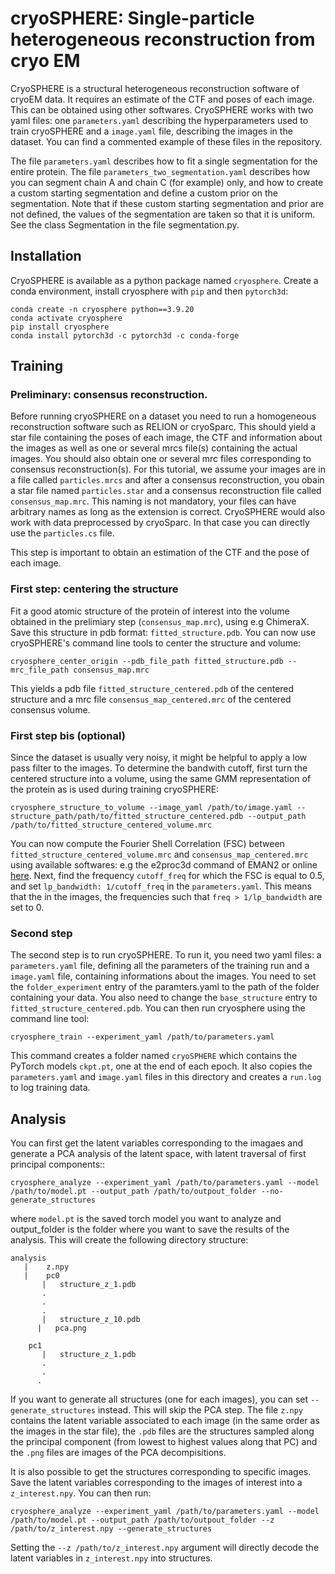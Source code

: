 # cryoSPHERE: Single-particle heterogeneous reconstruction from cryo EM

CryoSPHERE is a structural heterogeneous reconstruction software of cryoEM data. It requires an estimate of the CTF and poses of each image. This can be obtained using other softwares.
CryoSPHERE works with two yaml files: one `parameters.yaml` describing the hyperparameters used to train cryoSPHERE and a `image.yaml` file, describing the images in the dataset. You can find a commented example of these files in the repository.  

The file `parameters.yaml` describes how to fit a single segmentation for the entire protein.
The file `parameters_two_segmentation.yaml` describes how you can segment chain A and chain C (for example) only, and how to create a custom starting segmentation and define a custom prior on the segmentation. Note that if these custom starting segmentation and prior are not defined, the values of the segmentation are taken so that it is uniform. See the class Segmentation in the file segmentation.py.

## Installation

CryoSPHERE is available as a python package named `cryosphere`. Create a conda environment, install cryosphere with `pip` and then `pytorch3d`:
```
conda create -n cryosphere python==3.9.20
conda activate cryosphere
pip install cryosphere
conda install pytorch3d -c pytorch3d -c conda-forge
```

## Training
### Preliminary: consensus reconstruction.
Before running cryoSPHERE on a dataset you need  to run a homogeneous reconstruction software such as RELION or cryoSparc. This should yield a star file containing the poses of each image, the CTF and information about the images as well as one or several mrcs file(s) containing the actual images. You should also obtain one or several mrc files corresponding to consensus reconstruction(s). For this tutorial, we assume your images are in a file called `particles.mrcs` and after a consensus reconstruction, you obain a star file named `particles.star` and a consensus reconstruction file called `consensus_map.mrc`. This naming is not mandatory, your files can have arbitrary names as long as the extension is correct. CryoSPHERE would also work with data preprocessed by cryoSparc. In that case you can directly use the `particles.cs` file.

This step is important to obtain an estimation of the CTF and the pose of each image. 

### First step: centering the structure
Fit a good atomic structure of the protein of interest into the volume obtained in the prelimiary step (`consensus_map.mrc`), using e.g ChimeraX. Save this structure in pdb format: `fitted_structure.pdb`. You can now use cryoSPHERE's command line tools to center the structure and volume:
```
cryosphere_center_origin --pdb_file_path fitted_structure.pdb --mrc_file_path consensus_map.mrc
```
This yields a pdb file `fitted_structure_centered.pdb` of the centered structure and a mrc file `consensus_map_centered.mrc` of the centered consensus volume.

### First step bis (optional)
Since the dataset is usually very noisy, it might be helpful to apply a low pass filter to the images. To determine the bandwith cutoff, first turn the centered structure into a volume, using the same GMM representation of the protein as is used during training cryoSPHERE:
```
cryosphere_structure_to_volume --image_yaml /path/to/image.yaml --structure_path/path/to/fitted_structure_centered.pdb --output_path /path/to/fitted_structure_centered_volume.mrc
```
You can now compute the Fourier Shell Correlation (FSC) between `fitted_structure_centered_volume.mrc` and `consensus_map_centered.mrc` using available softwares: e.g the e2proc3d command of EMAN2 or online [here](https://www.ebi.ac.uk/emdb/validation/fsc/). 
Next, find the frequency `cutoff_freq` for which the FSC is equal to 0.5, and set `lp_bandwidth: 1/cutoff_freq` in the `parameters.yaml`. This means that the in the images, the frequencies such that `freq > 1/lp_bandwidth` are set to 0.

### Second step

The second step is to run cryoSPHERE. To run it, you need  two yaml files: a `parameters.yaml` file, defining all the parameters of the training run and a `image.yaml` file, containing informations about the images. You need to set the `folder_experiment` entry of the paramters.yaml to the path of the folder containing your data. You also need to change the `base_structure` entry to `fitted_structure_centered.pdb`. You can then run cryosphere using the command line tool:
```
cryosphere_train --experiment_yaml /path/to/parameters.yaml
```
This command creates a folder named `cryoSPHERE` which contains the PyTorch models `ckpt.pt`, one at the end of each epoch. It also copies the `parameters.yaml` and `image.yaml` files in this directory and creates a `run.log` to log training data.

## Analysis

You can first get the latent variables corresponding to the imagaes and generate a PCA analysis of the latent space, with latent traversal of first principal components::
```
cryosphere_analyze --experiment_yaml /path/to/parameters.yaml --model /path/to/model.pt --output_path /path/to/outpout_folder --no-generate_structures
```
where `model.pt` is the saved torch model you want to analyze and output_folder is the folder where you want to save the results of the analysis.
This will create the following directory structure:
```
analysis
   |	z.npy
   |	pc0
	   |   structure_z_1.pdb
	   .
	   .
	   .
	   |   structure_z_10.pdb
      |   pca.png

	pc1
	   |   structure_z_1.pdb
	   .
	   .
      .
```
 If you want to generate all structures (one for each images), you can set `--generate_structures` instead. This will skip the PCA step. The file `z.npy` contains the latent variable associated to each image (in the same order as the images in the star file), the `.pdb` files are the structures sampled along the principal component (from lowest to highest values along that PC) and the `.png` files are images of the PCA decompisitions.

It is also possible to get the structures corresponding to specific images. Save the latent variables corresponding to the images of interest into a `z_interest.npy`. You can then run:
```
cryosphere_analyze --experiment_yaml /path/to/parameters.yaml --model /path/to/model.pt --output_path /path/to/outpout_folder --z /path/to/z_interest.npy --generate_structures
``` 
Setting the `--z /path/to/z_interest.npy` argument will directly decode the latent variables in `z_interest.npy` into structures.
 

